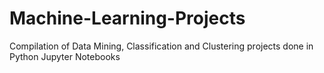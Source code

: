 # Machine-Learning-Projects
Compilation of Data Mining, Classification and Clustering projects done in Python Jupyter Notebooks
